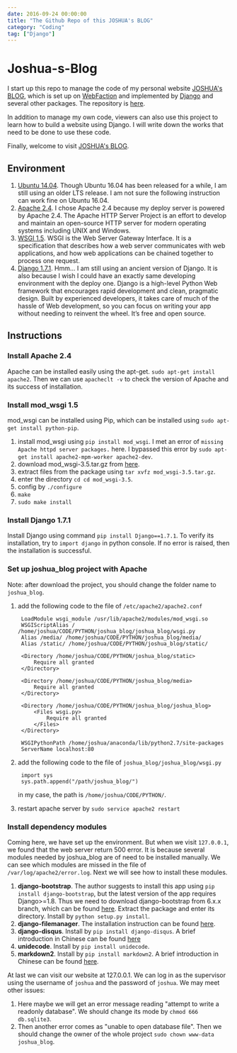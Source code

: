 ```yaml
---
date: 2016-09-24 00:00:00
title: "The Github Repo of this JOSHUA's BLOG"
category: "Coding"
tag: ["Django"]
---
```


# Joshua-s-Blog #

I start up this repo to manage the code of my personal website [JOSHUA's BLOG](http://joshua881228.webfactional.com), which is set up on [WebFaction](https://www.webfaction.com/) and implemented by [Django](https://www.djangoproject.com/) and several other packages. The repository is [here](https://github.com/joshua19881228/Joshua-s-Blog).

In addition to manage my own code, viewers can also use this project to learn how to build a website using Django. I will write down the works that need to be done to use these code.

Finally, welcome to visit [JOSHUA's BLOG](http://joshua881228.webfactional.com).

## Environment ##

1. [Ubuntu 14.04](http://www.ubuntu.com/). Though Ubuntu 16.04 has been released for a while, I am still using an older LTS release. I am not sure the following instruction can work fine on Ubuntu 16.04.
2. [Apache 2.4](http://httpd.apache.org/). I chose Apache 2.4 because my deploy server is powered by Apache 2.4. The Apache HTTP Server Project is an effort to develop and maintain an open-source HTTP server for modern operating systems including UNIX and Windows. 
3. [WSGI 1.5](http://wsgi.readthedocs.io/en/latest/index.html). WSGI is the Web Server Gateway Interface. It is a specification that describes how a web server communicates with web applications, and how web applications can be chained together to process one request.
4. [Django 1.7.1](https://www.djangoproject.com/). Hmm... I am still using an ancient version of Django. It is also because I wish I could have an exactly same developing environment with the deploy one. Django is a high-level Python Web framework that encourages rapid development and clean, pragmatic design. Built by experienced developers, it takes care of much of the hassle of Web development, so you can focus on writing your app without needing to reinvent the wheel. It’s free and open source. 

## Instructions ##

### Install Apache 2.4 ###

Apache can be installed easily using the apt-get. `sudo apt-get install apache2`. Then we can use `apacheclt -v` to check the version of Apache and its success of installation.

### Install mod_wsgi 1.5 ###
    
mod_wsgi can be installed using Pip, which can be installed using `sudo apt-get install python-pip`.

1. install mod_wsgi using `pip install mod_wsgi`. I met an error of `missing Apache httpd server packages.` here. I bypassed this error by `sudo apt-get install apache2-mpm-worker apache2-dev`.
2. download mod_wsgi-3.5.tar.gz from [here](http://modwsgi.readthedocs.io/en/latest/release-notes/version-3.5.html).
3. extract files from the package using `tar xvfz mod_wsgi-3.5.tar.gz`.
4. enter the directory `cd cd mod_wsgi-3.5`.
5. config by `./configure`
6. `make`
7. `sudo make install`

### Install Django 1.7.1 ###

Install Django using command `pip install Django==1.7.1`. To verify its installation, try to `import django` in python console. If no error is raised, then the installation is successful. 

### Set up joshua_blog project with Apache ###

Note: after download the project, you should change the folder name to `joshua_blog`.

1. add the following code to the file of `/etc/apache2/apache2.conf`

        LoadModule wsgi_module /usr/lib/apache2/modules/mod_wsgi.so
        WSGIScriptAlias / /home/joshua/CODE/PYTHON/joshua_blog/joshua_blog/wsgi.py
        Alias /media/ /home/joshua/CODE/PYTHON/joshua_blog/media/
        Alias /static/ /home/joshua/CODE/PYTHON/joshua_blog/static/

        <Directory /home/joshua/CODE/PYTHON/joshua_blog/static>
            Require all granted
        </Directory>

        <Directory /home/joshua/CODE/PYTHON/joshua_blog/media>
            Require all granted
        </Directory>

        <Directory /home/joshua/CODE/PYTHON/joshua_blog/joshua_blog>
            <Files wsgi.py>
                Require all granted
            </Files>
        </Directory>

        WSGIPythonPath /home/joshua/anaconda/lib/python2.7/site-packages
        ServerName localhost:80

2. add the following code to the file of `joshua_blog/joshua_blog/wsgi.py`

        import sys
        sys.path.append("/path/joshua_blog/")

    in my case, the path is `/home/joshua/CODE/PYTHON/`.

3. restart apache server by `sudo service apache2 restart`

### Install dependency modules ###
Coming here, we have set up the environment. But when we visit `127.0.0.1`, we found that the web server return 500 error. It is because several modules needed by joshua_blog are of need to be installed manually. We can see which modules are missed in the file of `/var/log/apache2/error.log`. Next we will see how to install these modules.

1. **django-bootstrap**. The author suggests to install this app using `pip install django-bootstrap`, but the latest version of the app requires Django>=1.8. Thus we need to download django-bootstrap from 6.x.x branch, which can be found [here](https://pypi.python.org/pypi/django-bootstrap3/6.2.0). Extract the package and enter its directory. Install by `python setup.py install`.
2. **django-filemanager**. The installation instruction can be found [here](http://joshua881228.webfactional.com/blog_using-imgiitroorkee-django-filemanager_59/).
3. **django-disqus**. Install by `pip install django-disqus`. A brief introduction in Chinese can be found [here](http://joshua881228.webfactional.com/blog_li-yong-disquskuai-su-da-jian-ping-lun-xi-tong_57/)
4. **unidecode**. Install by `pip install unidecode`.
5. **markdown2**. Install by `pip install markdown2`. A brief introduction in Chinese can be found [here](http://joshua881228.webfactional.com/blog_zai-djangogong-cheng-zhong-shi-yong-markdown_41/).

At last we can visit our website at 127.0.0.1. We can log in as the supervisor using the username of `joshua` and the password of `joshua`. We may meet other issues:

1. Here maybe we will get an error message reading "attempt to write a readonly database". We should change its mode by `chmod 666 db.sqlite3`.
2. Then another error comes as "unable to open database file". Then we should change the owner of the whole project `sudo chown www-data joshua_blog`.